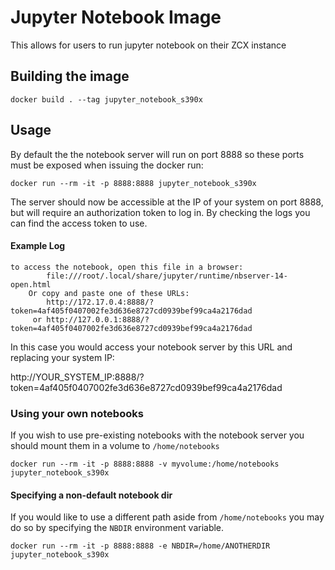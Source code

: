 # Jupyter Notebook Image

This allows for users to run jupyter notebook on their ZCX instance

## Building the image
`docker build . --tag jupyter_notebook_s390x`


## Usage
By default the the notebook server will run on port 8888 so these ports must be exposed when issuing the docker run:

`docker run --rm -it -p 8888:8888 jupyter_notebook_s390x`

The server should now be accessible at the IP of your system on port 8888, but will require an authorization token to log in. By checking the logs you can find the access token to use.

#### Example Log
```
to access the notebook, open this file in a browser:
        file:///root/.local/share/jupyter/runtime/nbserver-14-open.html
    Or copy and paste one of these URLs:
        http://172.17.0.4:8888/?token=4af405f0407002fe3d636e8727cd0939bef99ca4a2176dad
     or http://127.0.0.1:8888/?token=4af405f0407002fe3d636e8727cd0939bef99ca4a2176dad
```

In this case you would access your notebook server by this URL and replacing your system IP: 

http://YOUR_SYSTEM_IP:8888/?token=4af405f0407002fe3d636e8727cd0939bef99ca4a2176dad

### Using your own notebooks
If you wish to use pre-existing notebooks with the notebook server you should mount them in a volume to `/home/notebooks`

`docker run --rm -it -p 8888:8888 -v myvolume:/home/notebooks jupyter_notebook_s390x`

#### Specifying a non-default notebook dir
If you would like to use a different path aside from `/home/notebooks` you may do so by specifying the `NBDIR` environment variable.

`docker run --rm -it -p 8888:8888 -e NBDIR=/home/ANOTHERDIR jupyter_notebook_s390x`
